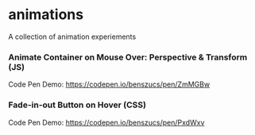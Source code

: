 # animations
A collection of animation experiements

### Animate Container on Mouse Over: Perspective & Transform (JS)
Code Pen Demo:  https://codepen.io/benszucs/pen/ZmMGBw

### Fade-in-out Button on Hover (CSS)
Code Pen Demo: https://codepen.io/benszucs/pen/PxdWxv
